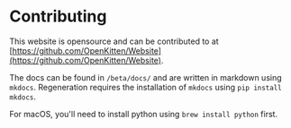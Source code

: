 # Contributing

This website is opensource and can be contributed to at [https://github.com/OpenKitten/Website](https://github.com/OpenKitten/Website).

The docs can be found in `/beta/docs/` and are written in markdown using `mkdocs`. Regeneration requires the installation of `mkdocs` using `pip install mkdocs`.

For macOS, you'll need to install python using `brew install python` first.
